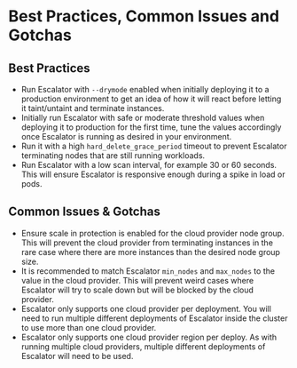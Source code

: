 # Best Practices, Common Issues and Gotchas

## Best Practices

 - Run Escalator with `--drymode` enabled when initially deploying it to a production environment to get an idea of
   how it will react before letting it taint/untaint and terminate instances.
 - Initially run Escalator with safe or moderate threshold values when deploying it to production for the first time,
   tune the values accordingly once Escalator is running as desired in your environment.
 - Run it with a high `hard_delete_grace_period` timeout to prevent Escalator terminating nodes that are
   still running workloads.
 - Run Escalator with a low scan interval, for example 30 or 60 seconds. This will ensure Escalator is responsive
   enough during a spike in load or pods.

## Common Issues & Gotchas

 - Ensure scale in protection is enabled for the cloud provider node group. This will prevent the cloud provider from
   terminating instances in the rare case where there are more instances than the desired node group size.
 - It is recommended to match Escalator `min_nodes` and `max_nodes` to the value in the cloud provider. This will 
   prevent weird cases where Escalator will try to scale down but will be blocked by the cloud provider.
 - Escalator only supports one cloud provider per deployment. You will need to run multiple different deployments of 
   Escalator inside the cluster to use more than one cloud provider.
 - Escalator only supports one cloud provider region per deploy. As with running multiple cloud providers, multiple
   different deployments of Escalator will need to be used.
